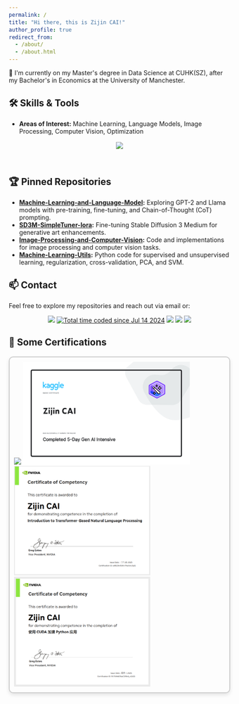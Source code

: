 ```yaml
---
permalink: /
title: "Hi there, this is Zijin CAI!"
author_profile: true
redirect_from: 
  - /about/
  - /about.html
---
```


👋 I'm currently on my Master's degree in Data Science at CUHK(SZ), after my Bachelor's in Economics at the University of Manchester.

## 🛠️ Skills & Tools
- **Areas of Interest:** Machine Learning, Language Models, Image Processing, Computer Vision, Optimization
<p align="center">
<img align="center" src="https://skillicons.dev/icons?i=linux,ubuntu,windows,anaconda,pycharm,vim,py,r,latex,tensorflow,pytorch,sklearn,matlab,react,vue&theme=light" />
</p>
<br/>

## 🏆 Pinned Repositories
- **[Machine-Learning-and-Language-Model](https://github.com/CAI991108/Machine-Learning-and-Language-Model):** Exploring GPT-2 and Llama models with pre-training, fine-tuning, and Chain-of-Thought (CoT) prompting.
- **[SD3M-SimpleTuner-Iora](https://github.com/CAI991108/SD3M-SimpleTuner-Iora):** Fine-tuning Stable Diffusion 3 Medium for generative art enhancements.
- **[Image-Processing-and-Computer-Vision](https://github.com/CAI991108/Image-Processing-and-Computer-Vision):** Code and implementations for image processing and computer vision tasks.
- **[Machine-Learning-Utils](https://github.com/CAI991108/Machine-Learning-Utils):** Python code for supervised and unsupervised learning, regularization, cross-validation, PCA, and SVM.


## 📫 Contact

Feel free to explore my repositories and reach out via email or:
<p align="center">
<a href="https://github.com/CAI991108"><img src="https://img.shields.io/badge/GitHub-CAI991108-blue?logo=github" /></a>
<a href="https://wakatime.com/@0a1a641a-17e3-4bcf-8339-f02a8fb3a069"><img src="https://wakatime.com/badge/user/0a1a641a-17e3-4bcf-8339-f02a8fb3a069.svg" alt="Total time coded since Jul 14 2024" /></a>
<img src="https://img.shields.io/badge/HuggingFace-jimchoi-yellow?logo=huggingface" />
<img src="https://img.shields.io/badge/WeChat&Tel-13543750006-green?logo=wechat" />
<img src="https://komarev.com/ghpvc/?username=CAI991108&abbreviated=true&color=blue" />
</p>

<!-- 证书展示部分 -->
## 📜 Some Certifications

<p align="center">
  <div style="display: flex; justify-content: center; gap: 20px; margin-top: 20px;">
    <div style="border: 2px solid #ccc; padding: 10px; border-radius: 10px; box-shadow: 0 4px 8px rgba(0,0,0,0.1);">
      <img src="https://cdn-uploads.huggingface.co/production/uploads/noauth/D-EnLdLp8tj2BoJcATkKh.webp" width="350" />
      <img src="/images/Completed 5-Day Gen AI Intensive.png" width="380" />
      <img src="/images/nv-cert1.png" width="310" />
      <img src="/images/nv-cert2.png" width="310" />
    </div>
  </div>
</p>

